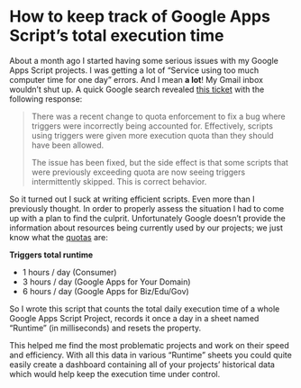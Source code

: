# How to keep track of Google Apps Script’s total execution time

About a month ago I started having some serious issues with my Google Apps Script projects. I was getting a lot of “Service using too much computer time for one day” errors. And I mean **a lot**! My Gmail inbox wouldn’t shut up. A quick Google search revealed [this ticket](https://code.google.com/p/google-apps-script-issues/issues/detail?id=6213&can=1&colspec=Stars%20Opened%20ID%20Type%20Status%20Summary%20Component%20Owner) with the following response:

> There was a recent change to quota enforcement to fix a bug where triggers were incorrectly being accounted for. Effectively, scripts using triggers were given more execution quota than they should have been allowed.
>
> The issue has been fixed, but the side effect is that some scripts that were previously exceeding quota are now seeing triggers intermittently skipped. This is correct behavior.

So it turned out I suck at writing efficient scripts. Even more than I previously thought. In order to properly assess the situation I had to come up with a plan to find the culprit. Unfortunately Google doesn’t provide the information about resources being currently used by our projects; we just know what the [quotas](https://script.google.com/dashboard) are:

**Triggers total runtime**
- 1 hours / day (Consumer)
- 3 hours / day (Google Apps for Your Domain)
- 6 hours / day (Google Apps for Biz/Edu/Gov)

So I wrote this script that counts the total daily execution time of a whole Google Apps Script Project, records it once a day in a sheet named “Runtime” (in milliseconds) and resets the property.

This helped me find the most problematic projects and work on their speed and efficiency. With all this data in various “Runtime” sheets you could quite easily create a dashboard containing all of your projects’ historical data which would help keep the execution time under control.
